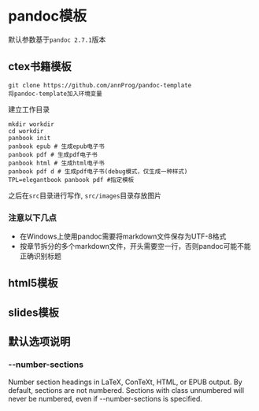 # pandoc模板

默认参数基于`pandoc 2.7.1`版本

## ctex书籍模板
```
git clone https://github.com/annProg/pandoc-template
将pandoc-template加入环境变量
```

建立工作目录
```
mkdir workdir
cd workdir
panbook init
panbook epub # 生成epub电子书
panbook pdf # 生成pdf电子书
panbook html # 生成html电子书
panbook pdf d # 生成pdf电子书(debug模式，仅生成一种样式)
TPL=elegantbook panbook pdf #指定模板
```

之后在`src`目录进行写作, `src/images`目录存放图片

### 注意以下几点
- 在Windows上使用pandoc需要将markdown文件保存为UTF-8格式
- 按章节拆分的多个markdown文件，开头需要空一行，否则pandoc可能不能正确识别标题

## html5模板

## slides模板

## 默认选项说明

### --number-sections   
Number section headings in LaTeX, ConTeXt, HTML, or EPUB output. By default, sections are not numbered. Sections with class unnumbered will never be numbered, even if --number-sections is specified.
